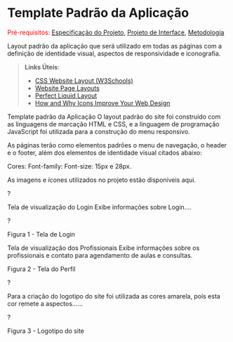 # Template Padrão da Aplicação

<span style="color:red">Pré-requisitos: <a href="2-Especificação do Projeto.md"> Especificação do Projeto</a></span>, <a href="3-Projeto de Interface.md"> Projeto de Interface</a>, <a href="4-Metodologia.md"> Metodologia</a>

Layout padrão da aplicação que será utilizado em todas as páginas com a definição de identidade visual, aspectos de responsividade e iconografia.

> **Links Úteis**:
>
> - [CSS Website Layout (W3Schools)](https://www.w3schools.com/css/css_website_layout.asp)
> - [Website Page Layouts](http://www.cellbiol.com/bioinformatics_web_development/chapter-3-your-first-web-page-learning-html-and-css/website-page-layouts/)
> - [Perfect Liquid Layout](https://matthewjamestaylor.com/perfect-liquid-layouts)
> - [How and Why Icons Improve Your Web Design](https://usabilla.com/blog/how-and-why-icons-improve-you-web-design/)

Template padrão da Aplicação
O layout padrão do site foi construído com as linguagens de marcação HTML e CSS, e a linguagem de programação JavaScript foi utilizada para a construção do menu responsivo.

As páginas terão como elementos padrões o menu de navegação, o header e o footer, além dos elementos de identidade visual citados abaixo:

Cores: 
Font-family: 
Font-size: 15px e 28px.

As imagens e ícones utilizados no projeto estão disponíveis aqui.


?

Tela de visualização do Login
Exibe informações sobre Login....

?

Figura 1 - Tela de Login

Tela de visualização dos Profissionais
Exibe informações sobre os profissionais e contato para agendamento de aulas e consultas.



Figura 2 - Tela do Perfil

?


Para a criação do logotipo do site foi utilizada as cores amarela, pois esta cor remete a aspectos......

?

Figura 3 - Logotipo do site

